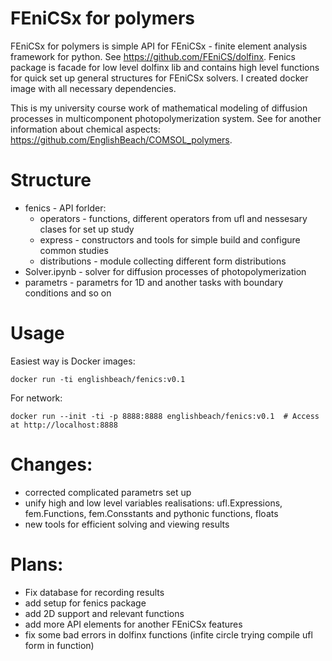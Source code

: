 # FEniCSx for polymers
FEniCSx for polymers is simple API for FEniCSx - finite element analysis framework for python. See https://github.com/FEniCS/dolfinx. Fenics package is facade for low level dolfinx lib and contains high level functions for quick set up general structures for FEniCSx solvers. I created docker image with all necessary dependencies. 

This is my university course work of mathematical modeling of diffusion processes in multicomponent photopolymerization system. See for another information about chemical aspects: https://github.com/EnglishBeach/COMSOL_polymers. 

# Structure
* fenics - API forlder:
  * operators - functions, different operators from ufl and nessesary clases for set up study
  * express - constructors and tools for simple build and configure common studies
  * distributions - module collecting different form distributions
* Solver.ipynb - solver for diffusion processes of photopolymerization
* parametrs - parametrs for 1D and another tasks with boundary conditions and so on

# Usage
Easiest way is Docker images:
```shell
docker run -ti englishbeach/fenics:v0.1
```
For network:
```shell
docker run --init -ti -p 8888:8888 englishbeach/fenics:v0.1  # Access at http://localhost:8888
```

# Changes:
* corrected complicated parametrs set up
* unify high and low level variables realisations: ufl.Expressions, fem.Functions, fem.Consstants and pythonic functions, floats
* new tools for efficient solving and viewing results

# Plans:
* Fix database for recording results
* add setup for fenics package
* add 2D support and relevant functions
* add more API elements for another FEniCSx features
* fix some bad errors in dolfinx functions (infite circle trying compile ufl form in function)
